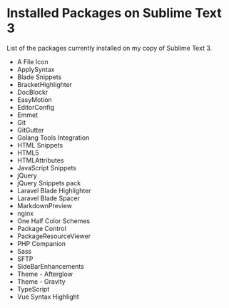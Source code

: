 # Installed Packages on Sublime Text 3
List of the packages currently installed on my copy of Sublime Text 3.
- A File Icon
- ApplySyntax
- Blade Snippets
- BracketHighlighter
- DocBlockr
- EasyMotion
- EditorConfig
- Emmet
- Git
- GitGutter
- Golang Tools Integration
- HTML Snippets
- HTML5
- HTMLAttributes
- JavaScript Snippets
- jQuery
- jQuery Snippets pack
- Laravel Blade Highlighter
- Laravel Blade Spacer
- MarkdownPreview
- nginx
- One Half Color Schemes
- Package Control
- PackageResourceViewer
- PHP Companion
- Sass
- SFTP
- SideBarEnhancements
- Theme - Afterglow
- Theme - Gravity
- TypeScript
- Vue Syntax Highlight
